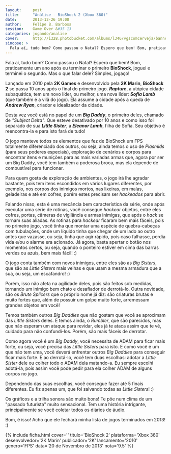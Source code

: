 ```yaml
---
layout:     post
title:      "Análise - BioShock 2 (Xbox 360)"
date:       2013-12-26 19:00
author:     Felipe B. Barbosa
session:    Game Over &#35 13
categories: jogando/analise
cover:      http://i328.photobucket.com/albums/l346/vgscomcerveja/banner3_1_zpsplzx2idj.jpg
sinopse: >
  Fala aí, tudo bom? Como passou o Natal? Espero que bem! Bom, praticamente um ano após eu terminar o primeiro BioShock, joguei e terminei o segundo. Mas o que falar dele? Simples, jogaço!
---
```

Fala aí, tudo bom? Como passou o Natal? Espero que bem! Bom, praticamente um ano após eu terminar o primeiro **BioShock**, joguei e terminei o segundo. Mas o que falar dele? Simples, jogaço!

Lançado em 2010 pela **2K Games** e desenvolvido pela **2K Marin**, **BioShock 2** se passa 10 anos após o final do primeiro jogo. **_Rapture_**, a utópica cidade subaquática, tem um novo líder, ou melhor, uma nova líder: **_Sofia Lamb_** (que também é a vilã do jogo). Ela assume a cidade após a queda de **_Andrew Ryan_**, criador e idealizador da cidade.

Desta vez você está no papel de um **_Big Daddy_**, o primeiro deles, chamado de *"Subject Delta"*. Que esteve desativado por 10 anos e como isso foi separado de sua **_Little Sister_**, a **_Eleanor Lamb_**, filha de Sofia. Seu objetivo é reencontra-la e para isto fará de tudo!

O jogo manteve todos os elementos que fez de BioShock um FPS totalmente diferenciado dos outros, ou seja, ainda temos o uso de *Plasmids* (para seus poderes especiais), exploração de cenários e corpos para encontrar itens e munições para as mais variadas armas que, agora por ser um Big Daddy, você tem também a poderosa broca, mas ela depende de combustível para funcionar.

Para quem gosta de exploração de ambientes, o jogo irá lhe agradar bastante, pois tem itens escondidos em vários lugares diferentes, por exemplo, nos corpos dos inimigos mortos, nas lixeiras, em malas, geladeiras e até em cofres, porém estes precisam ser *hackeados* para abrir.

Falando nisso, esta é uma mecância bem característica da série, onde após executar uma série de rotinas, você consegue *hackear* objetos, entre eles cofres, portas, câmeras de vigilância e armas inimigas, que após o *hack* se tornam suas aliadas. As rotinas para *hackear* ficaram bem mais fáceis, pois no primeiro jogo, você tinha que montar uma espécie de quebra-cabeças com tubulações, onde um líquido tinha que chegar de um lado ao outro antes que vazasse, ou seja, tinha que agir rápido, pois caso falhasse, perdia vida e/ou o alarme era acionado. Já agora, basta apertar o botão nos momentos certos, ou seja, quando o ponteiro estiver em cima das barras verdes ou azuis, bem mais fácil! :)

O jogo conta também com novos inimigos, entre eles são as *Big Sisters*, que são as *Little Sisters* mais velhas e que usam a mesma armadura que a sua, ou seja, um escafandro! :)

Porém, isso não afeta na agilidade deles, pois são feitos sob medidas, tornando um inimigo bem chato e desafiador de derrotá-lo. Outra novidade, são os *Brute Splicers* que o próprio nome já diz: são criaturas brutas e muito fortes que, além de possuir um golpe muito forte, arremessam grandes objetos em você!

Temos também outros *Big Daddies* que não gostam que você se aproximam das *Little Sisters* deles. E temos ainda, o *Rumbler*, que são parecidos, mas que não esperam um ataque para revidar, eles já te ataca assim que te vê, cuidado para não confundi-los. Porém, são mais fáceis de derrotar.

Como agora você é um *Big Daddy*, você necessita de ADAM para ficar mais forte, ou seja, você precisa das *Little Sisters* para isto. E como você é um que não tem uma, você deverá enfrentar outros *Big Daddies* para conseguir ficar mais forte. E ao derrotá-lo, você tem duas escolhas: adotar a *Little Sister* dele ou colher todo o ADAM dela matando-a. Eu sempre escolhi adotá-la, pois assim você pode pedir para ela colher ADAM de alguns corpos no jogo.

Dependendo das suas escolhas, você consegue fazer até 5 finais diferentes. Eu fiz apenas um, que foi salvando todas as *Little Sisters*! :)

Os gráficos e a trilha sonora são muito bons! Te põe num clima de um "passado futurista" muito sensacional. Tem uma história intrigante, principalmente se você coletar todos os diários de áudio.

Bom, é isso! Acho que ele fechará minha lista de jogos terminados em 2013! :)

{% include ficha.html
  cover=''
  titulo='BioShock 2'
  plataforma='Xbox 360'
  desenvolvedor='2K Marin'
  publicador='2K'
  lancamento='2010'
  genero='FPS'
  data='20 de Novembro de 2013'
  nota='9.5' %}
